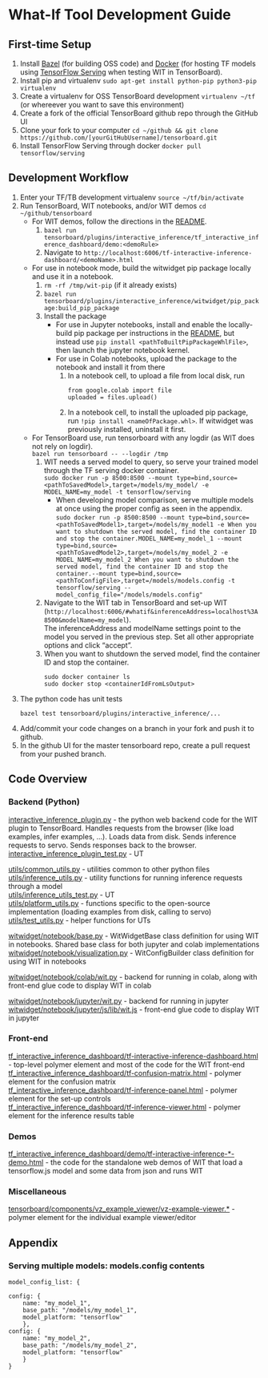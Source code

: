 # What-If Tool Development Guide

## First-time Setup

1. Install [Bazel](https://docs.bazel.build/versions/master/install.html)
(for building OSS code) and [Docker](https://docs.docker.com/install/)
(for hosting TF models using [TensorFlow Serving](https://github.com/tensorflow/serving)
when testing WIT in TensorBoard).
2. Install pip and virtualenv
   `sudo apt-get install python-pip python3-pip virtualenv`
3. Create a virtualenv for OSS TensorBoard development
   `virtualenv ~/tf` (or whereever you want to save this environment)
4. Create a fork of the official TensorBoard github repo through the GitHub UI
5. Clone your fork to your computer
   `cd ~/github && git clone https://github.com/[yourGitHubUsername]/tensorboard.git`
6. Install TensorFlow Serving through docker
   `docker pull tensorflow/serving`

## Development Workflow

1. Enter your TF/TB development virtualenv
   `source ~/tf/bin/activate`
2. Run TensorBoard, WIT notebooks, and/or WIT demos
   `cd ~/github/tensorboard`
    - For WIT demos, follow the directions in the [README](./README.md#i-dont-want-to-read-this-document-can-i-just-play-with-a-demo).
        1. `bazel run tensorboard/plugins/interactive_inference/tf_interactive_inference_dashboard/demo:<demoRule>`
        2. Navigate to `http://localhost:6006/tf-interactive-inference-dashboard/<demoName>.html`
    - For use in notebook mode, build the witwidget pip package locally and use it in a notebook.
        1. `rm -rf /tmp/wit-pip` (if it already exists)
        2. `bazel run tensorboard/plugins/interactive_inference/witwidget/pip_package:build_pip_package`
        3. Install the package
            - For use in Jupyter notebooks, install and enable the locally-build pip package per instructions in the [README](./README.md#how-do-i-enable-it-for-use-in-a-jupyter-notebook), but instead use `pip install <pathToBuiltPipPackageWhlFile>`, then launch the jupyter notebook kernel.
            - For use in Colab notebooks, upload the package to the notebook and install it from there
                1. In a notebook cell, to upload a file from local disk, run
                    ```
                    from google.colab import file
                    uploaded = files.upload()
                    ```
                2. In a notebook cell, to install the uploaded pip package, run `!pip install <nameOfPackage.whl>`.
                   If witwidget was previously installed, uninstall it first.  
    - For TensorBoard use, run tensorboard with any logdir (as WIT does not rely on logdir).  
      `bazel run tensorboard -- --logdir /tmp`
        1. WIT needs a served model to query, so serve your trained model through the TF serving docker container.  
           `sudo docker run -p 8500:8500 --mount type=bind,source=<pathToSavedModel>,target=/models/my_model/ -e MODEL_NAME=my_model -t tensorflow/serving`
            - When developing model comparison, serve multiple models at once using the proper config as seen in the appendix.  
                `sudo docker run -p 8500:8500 --mount type=bind,source=<pathToSavedModel1>,target=/models/my_model1 -e When you want to shutdown the served model, find the container ID and stop the container.MODEL_NAME=my_model_1 --mount type=bind,source=<pathToSavedModel2>,target=/models/my_model_2 -e MODEL_NAME=my_model_2 When you want to shutdown the served model, find the container ID and stop the container.--mount type=bind,source=<pathToConfigFile>,target=/models/models.config -t tensorflow/serving --model_config_file="/models/models.config"`
        2. Navigate to the WIT tab in TensorBoard and set-up WIT (`http://localhost:6006/#whatif&inferenceAddress=localhost%3A8500&modelName=my_model`).  
           The inferenceAddress and modelName settings point to the model you served in the previous step. Set all other appropriate options and click “accept”.
        3. When you want to shutdown the served model, find the container ID and stop the container.
            ```
            sudo docker container ls
            sudo docker stop <containerIdFromLsOutput>
            ```
3. The python code has unit tests
   ```
   bazel test tensorboard/plugins/interactive_inference/...
   ```
4. Add/commit your code changes on a branch in your fork and push it to github.
5. In the github UI for the master tensorboard repo, create a pull request from your pushed branch.

## Code Overview

### Backend (Python)

[interactive_inference_plugin.py](interactive_inference_plugin.py) - the python web backend code for the WIT plugin to TensorBoard. Handles requests from the browser (like load examples, infer examples, …). Loads data from disk. Sends inference requests to servo. Sends responses back to the browser.  
[interactive_inference_plugin_test.py]() - UT  


[utils/common_utils.py](./utils/common_utils.py) - utilities common to other python files  
[utils/inference_utils.py](./utils/inference_utils.py) - utility functions for running inference requests through a model  
[utils/inference_utils_test.py](./utils/inference_utils_test.py) - UT  
[utils/platform_utils.py](./utils/platform_utils.py) - functions specific to the open-source implementation (loading examples from disk, calling to servo)  
[utils/test_utils.py](./utils/test_utils.py) - helper functions for UTs  

[witwidget/notebook/base.py](witwidget/notebook/base.py) - WitWidgetBase class definition for using WIT in notebooks. Shared base class for both jupyter and colab implementations  
[witwidget/notebook/visualization.py](witwidget/notebook/visualization.py) - WitConfigBuilder class definition for using WIT in notebooks  

[witwidget/notebook/colab/wit.py](witwidget/notebook/colab/wit.py) - backend for running in colab, along with front-end glue code to display WIT in colab  

[witwidget/notebook/jupyter/wit.py](witwidget/notebook/jupyter/wit.py) - backend for running in jupyter  
[witwidget/notebook/jupyter/js/lib/wit.js](witwidget/notebook/jupyter/js/lib/wit.js) - front-end glue code to display WIT in jupyter  

### Front-end

[tf_interactive_inference_dashboard/tf-interactive-inference-dashboard.html](tf_interactive_inference_dashboard/tf-interactive-inference-dashboard.html) - top-level polymer element and most of the code for the WIT front-end  
[tf_interactive_inference_dashboard/tf-confusion-matrix.html](tf_interactive_inference_dashboard/tf-confusion-matrix.html) - polymer element for the confusion matrix  
[tf_interactive_inference_dashboard/tf-inference-panel.html](tf_interactive_inference_dashboard/tf-inference-panel.html) - polymer element for the set-up controls  
[tf_interactive_inference_dashboard/tf-inference-viewer.html](tf_interactive_inference_dashboard/tf-inference-viewer.html) - polymer element for the inference results table  

### Demos

[tf_interactive_inference_dashboard/demo/tf-interactive-inference-*-demo.html](tf_interactive_inference_dashboard/demo/) - the code for the standalone web demos of WIT that load a tensorflow.js model and some data from json and runs WIT  

### Miscellaneous

[tensorboard/components/vz_example_viewer/vz-example-viewer.*](https://https://github.com/tensorflow/tensorboard/tree/master/tensorboard/components/vz_example_viewer) - polymer element for the individual example viewer/editor  

## Appendix

### Serving multiple models: models.config contents

```
model_config_list: {

config: {
    name: "my_model_1",
    base_path: "/models/my_model_1",
    model_platform: "tensorflow"
    },
config: {
    name: "my_model_2",
    base_path: "/models/my_model_2",
    model_platform: "tensorflow"
    }
}
```
